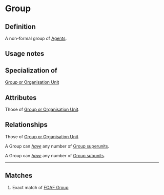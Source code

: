 # Group

## Definition
A non-formal group of [Agents](../entities/Agent.md).

## Usage notes

## Specialization of
[Group or Organisation Unit](../entities/Group_or_Organisation_Unit.md)

## Attributes

Those of [Group or Organisation Unit](../entities/Group_or_Organisation_Unit.md).

## Relationships

Those of [Group or Organisation Unit](../entities/Group_or_Organisation_Unit.md).

<a name="rel__has-superunit">A Group can *[have](../entities/Group.md#user-content-rel__has-subunit)* any number of [Group superunits](../entities/Group.md).</a>

<a name="rel__has-subunit">A Group can *[have](../entities/Group.md#user-content-rel__has-superunit)* any number of [Group subunits](../entities/Group.md).</a>


---
## Matches
1. Exact match of [FOAF Group](http://xmlns.com/foaf/spec/#term_Group) 

